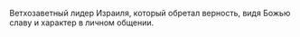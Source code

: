 Ветхозаветный лидер Израиля, который обретал верность, видя Божью славу и характер в личном общении.  